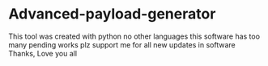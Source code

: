 # Advanced-payload-generator
This tool was created with python no other languages this software has too many pending works plz support me for all new updates in software Thanks, Love you all
